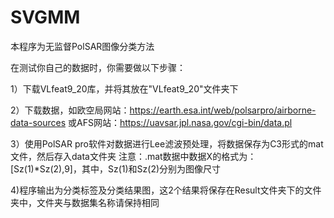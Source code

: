 # SVGMM
本程序为无监督PolSAR图像分类方法

在测试你自己的数据时，你需要做以下步骤：

1）下载VLfeat9_20库，并将其放在"VLfeat9_20"文件夹下

2）下载数据，如欧空局网站：https://earth.esa.int/web/polsarpro/airborne-data-sources
              或AFS网站：https://uavsar.jpl.nasa.gov/cgi-bin/data.pl
              
3）使用PolSAR pro软件对数据进行Lee滤波预处理，将数据保存为C3形式的mat文件，然后存入data文件夹
   注意：.mat数据中数据X的格式为：[Sz(1)*Sz(2),9]，其中，Sz(1)和Sz(2)分别为图像尺寸
   
4)程序输出为分类标签及分类结果图，这2个结果将保存在Result文件夹下的文件夹中，文件夹与数据集名称请保持相同
